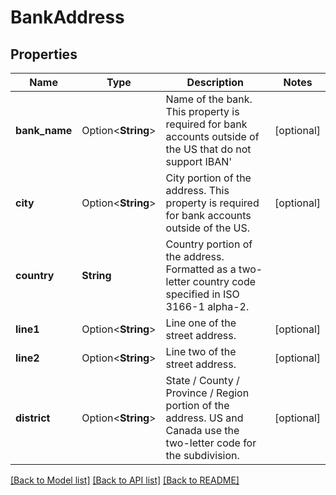 # BankAddress

## Properties

Name | Type | Description | Notes
------------ | ------------- | ------------- | -------------
**bank_name** | Option<**String**> | Name of the bank. This property is required for bank accounts outside of the US that do not support IBAN' | [optional]
**city** | Option<**String**> | City portion of the address. This property is required for bank accounts outside of the US. | [optional]
**country** | **String** | Country portion of the address. Formatted as a two-letter country code specified in ISO 3166-1 alpha-2. | 
**line1** | Option<**String**> | Line one of the street address. | [optional]
**line2** | Option<**String**> | Line two of the street address. | [optional]
**district** | Option<**String**> | State / County / Province / Region portion of the address. US and Canada use the two-letter code for the subdivision. | [optional]

[[Back to Model list]](../README.md#documentation-for-models) [[Back to API list]](../README.md#documentation-for-api-endpoints) [[Back to README]](../README.md)


